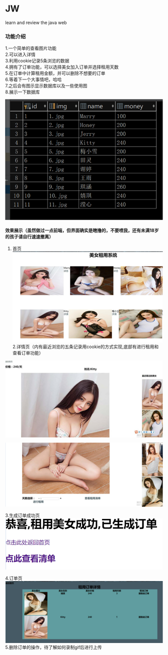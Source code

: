 # JW
learn and review the java web

### 功能介绍</br>
1.一个简单的查看图片功能</br>
2.可以进入详情</br>
3.利用cookie记录5条浏览的数据</br>
4.拥有了订单功能，可以选择美女加入订单并选择租用天数</br>
5.在订单中计算租用金额，并可以删除不想要的订单</br>
6.等着下一个大事情吧，哈哈</br>
7.之后会有图示显示数据库以及一些使用图</br>
8.展示一下数据库

![image](https://github.com/fanmangzhizun/JW/blob/master/JT1/DB.png)

#### 效果展示（虽然做过一点前端，但界面确实是瞎撸的，不要喷我，还有未满18岁的孩子请自行速速撤离）
1. 首页
![image](https://github.com/fanmangzhizun/JW/blob/master/JT1/first.jpg)
2.详情页（内有最近浏览的五条记录用cookie的方式实现,底部有进行租用和查看订单功能）

![image](https://github.com/fanmangzhizun/JW/blob/master/JT1/show2.jpg)

![image](https://github.com/fanmangzhizun/JW/blob/master/JT1/show3.png)

3.生成订单成功页
![image](https://github.com/fanmangzhizun/JW/blob/master/JT1/successshow.png)

4.订单页
![image](https://github.com/fanmangzhizun/JW/blob/master/JT1/show4.png)
5.删除订单的操作，待了解如何录制gif后进行上传
